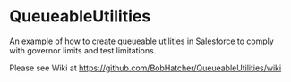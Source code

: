 # QueueableUtilities
An example of how to create queueable utilities in Salesforce to comply with governor limits and test limitations.

Please see Wiki at https://github.com/BobHatcher/QueueableUtilities/wiki

